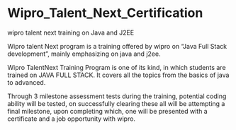# Wipro_Talent_Next_Certification
wipro talent next training on Java and J2EE

Wipro talent Next program is a training offered by wipro on “Java Full Stack development”, mainly emphasizing on java and j2ee.

Wipro TalentNext Training Program is one of its kind, in which students are trained on JAVA FULL STACK. It covers all the topics from the basics of java to advanced.

Through 3 milestone assessment tests during the training, potential coding ability will be tested, on successfully clearing these all will be attempting a final
milestone, upon completing which, one will be presented with a certificate and a job opportunity with wipro.
